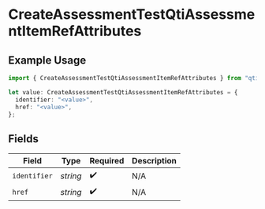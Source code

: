 # CreateAssessmentTestQtiAssessmentItemRefAttributes

## Example Usage

```typescript
import { CreateAssessmentTestQtiAssessmentItemRefAttributes } from "qti/models/operations";

let value: CreateAssessmentTestQtiAssessmentItemRefAttributes = {
  identifier: "<value>",
  href: "<value>",
};
```

## Fields

| Field              | Type               | Required           | Description        |
| ------------------ | ------------------ | ------------------ | ------------------ |
| `identifier`       | *string*           | :heavy_check_mark: | N/A                |
| `href`             | *string*           | :heavy_check_mark: | N/A                |
